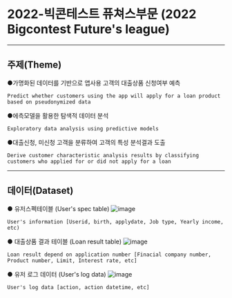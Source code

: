 # 2022-빅콘테스트 퓨쳐스부문 (2022 Bigcontest Future's league)

--------------------------------------------------------------------------------------------------------------------------------------------------------------------------------------------------
## 주제(Theme)

●가명화된 데이터를 기반으로 앱사용 고객의 대출상품 신청여부 예측

`Predict whether customers using the app will apply for a loan product based on pseudonymized data`

  
●에측모델을 활용한 탐색적 데이터 분석

`Exploratory data analysis using predictive models`

  
●대출신청, 미신청 고객을 분류하여 고객의 특성 분석결과 도출

`Derive customer characteristic analysis results by classifying customers who applied for or did not apply for a loan`

--------------------------------------------------------------------------------------------------------------------------------------------------------------------------------------------------
## 데이터(Dataset)

● 유저스펙테이블 (User's spec table)
![image](https://github.com/DongSamE/2022-/assets/122610839/dcc8f960-a649-44dc-b756-7bd945f18cf1)

`User's information [Userid, birth, applydate, Job type, Yearly income, etc)`

● 대출상품 결과 테이블 (Loan result table)
![image](https://github.com/DongSamE/2022-/assets/122610839/b8c6f8c2-34ca-463e-85d6-b4a773d7341b)

`Loan result depend on application number [Finacial company number, Product number, Limit, Interest rate, etc]`

● 유저 로그 데이터 (User's log data)
![image](https://github.com/DongSamE/2022-/assets/122610839/ac6d7578-65b5-440d-99e0-860a6c6b6742)

`User's log data [action, action datetime, etc]`
